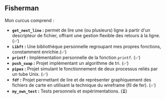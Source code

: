 ## Fisherman

 Mon curcus comprend :

- **`get_next_line` :** permet de lire une (ou plusieurs) ligne à partir d'un descripteur de fichier, offrant une gestion flexible des retours à la ligne.(✅)
- **`Libft` :** Une bibliothèque personnelle regroupant mes propres fonctions, constamment enrichie.(✅)
- **`printf` :** Implémentation personnelle de la fonction `printf`. (✅)
- **`push_swap` :** Projet implémentant un algorithme de tri. (✅)
- **`pipex` :** Projet simulant le fonctionnement de deux processus reliés par un tube Unix. (✅)
- **`fdf` :** Projet permettant de lire et de représenter graphiquement des fichiers de carte en utilisant la technique du wireframe (fil de fer). (✅)
- **`my_own_test` :** Tests personnels et expérimentations. (⏳)
